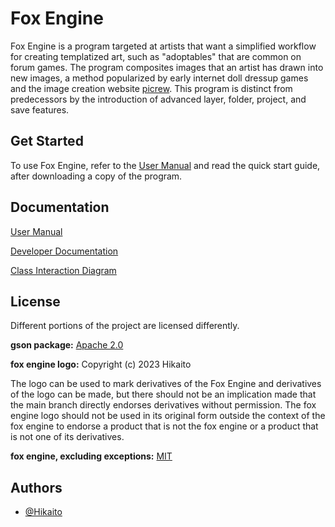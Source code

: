 
# Fox Engine

Fox Engine is a program targeted at artists that want a simplified workflow for creating templatized art, such as "adoptables" that are common on forum games. The program composites images that an artist has drawn into new images, a method popularized by early internet doll dressup games and the image creation website [picrew](https://picrew.me/en). This program is distinct from predecessors by the introduction of advanced layer, folder, project, and save features.


## Get Started

To use Fox Engine, refer to the [User Manual](https://github.com/Hikaito/FoxEngine/blob/main/Fox%20Engine%20User%20Manual%201.0.0.pdf) and read the quick start guide, after downloading a copy of the program.
## Documentation

[User Manual](https://github.com/Hikaito/FoxEngine/blob/main/Fox%20Engine%20User%20Manual%201.0.0.pdf)

[Developer Documentation](https://github.com/Hikaito/FoxEngine/blob/main/Fox%20Engine%20Developer%20Documentation%201.0.0.pdf)

[Class Interaction Diagram](https://github.com/Hikaito/FoxEngine/blob/main/Fox%20Engine%201.0.0%20Diagram.png)


## License
Different portions of the project are licensed differently.

**gson package:** [Apache 2.0](https://choosealicense.com/licenses/apache-2.0/)

**fox engine logo:** Copyright (c) 2023 Hikaito

The logo can be used to mark derivatives of the Fox Engine and derivatives of the logo can be made, but there should not be an implication made that the main branch directly endorses derivatives without permission. The fox engine logo should not be used in its original form outside the context of the fox engine to endorse a product that is not the fox engine or a product that is not one of its derivatives.

**fox engine, excluding exceptions:** [MIT](https://choosealicense.com/licenses/mit/)


## Authors

- [@Hikaito](https://github.com/Hikaito)



